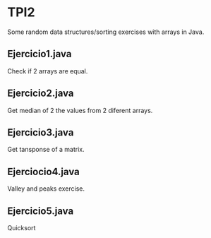 # TPI2
Some random data structures/sorting exercises with arrays in Java.

## Ejercicio1.java
Check if 2 arrays are equal.

## Ejercicio2.java
Get median of 2 the values from 2 diferent arrays.

## Ejercicio3.java
Get tansponse of a matrix.

## Ejerciocio4.java
Valley and peaks exercise.

## Ejercicio5.java
Quicksort

